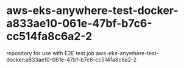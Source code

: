 # aws-eks-anywhere-test-docker-a833ae10-061e-47bf-b7c6-cc514fa8c6a2-2
repository for use with E2E test job aws-eks-anywhere-test-docker:a833ae10-061e-47bf-b7c6-cc514fa8c6a2-2
